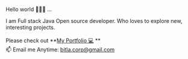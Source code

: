 Hello world 👋👋👋 ...

I am Full stack Java Open source developer. Who loves to explore new, interesting projects. <br /> <br />
Please check out **[My Portfolio 💻](http://www.pbitla.com) ** <br />
📫 Email me Anytime: bitla.corp@gmail.com

<!--
**pbitla/pbitla** is a ✨ _special_ ✨ repository because its `README.md` (this file) appears on your GitHub profile.

Here are some ideas to get you started:

- 🔭 I’m currently working on ...
- 🌱 I’m currently learning ...
- 👯 I’m looking to collaborate on ...
- 🤔 I’m looking for help with ...
- 💬 Ask me about ...
- 📫 How to reach me: ...
- 😄 Pronouns: ...
- ⚡ Fun fact: ...
-->
